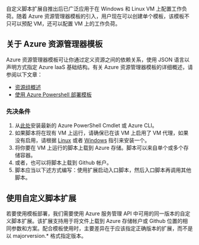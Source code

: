 自定义脚本扩展自推出后已广泛应用于在 Windows 和 Linux VM 上配置工作负荷。随着 Azure 资源管理器模板的引入，用户现在可以创建单个模板，该模板不只可以预配 VM，还可以配置 VM 上的工作负荷。

## 关于 Azure 资源管理器模板

Azure 资源管理器模板可让你通过定义资源之间的依赖关系，使用 JSON 语言以声明方式指定 Azure IaaS 基础结构。有关 Azure 资源管理器模板的详细概述，请参阅以下文章：

- [资源组概述](../articles/azure-resource-manager/resource-group-overview.md)
- [使用 Azure Powershell 部署模板](../articles/virtual-machines/virtual-machines-windows-ps-manage.md)

### 先决条件

1. 从[此处](https://www.azure.cn/downloads)安装最新的 Azure PowerShell Cmdlet 或 Azure CLI。
2. 如果脚本将在现有 VM 上运行，请确保已在该 VM 上启用了 VM 代理，如果没有启用，请根据 [Linux](../articles/virtual-machines/virtual-machines-linux-classic-manage-extensions.md) 或者 [Windows](../articles/virtual-machines/virtual-machines-windows-classic-manage-extensions.md) 指引来安装一个。
3. 将你要在 VM 上运行的脚本上载到 Azure 存储。脚本可以来自单个或多个存储容器。
4. 或者，也可以将脚本上载到 Github 帐户。
5. 脚本应当以下述方式编写：使用扩展启动入口脚本，然后入口脚本再调用其他脚本。

## 使用自定义脚本扩展

若要使用模板部署，我们需要使用 Azure 服务管理 API 中可用的同一版本的自定义脚本扩展。该扩展支持用于将文件上载到 Azure 存储帐户或 Github 位置的相同参数和方案。配合模板使用时，主要差异在于应该指定正确版本的扩展，而不是以 majorversion.* 格式指定版本。